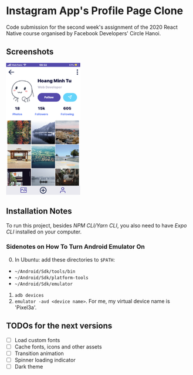 # Instagram App's Profile Page Clone

Code submission for the second week's assignment of the 2020 React Native course organised by Facebook Developers' Circle Hanoi.

## Screenshots

<img src='./assets/screenshot00.png' alt='Static Screenshot' width='40%' height='40%'/>

## Installation Notes 

To run this project, besides *NPM CLI/Yarn CLI*, you also need to have *Expo CLI* installed on your computer. 

### Sidenotes on How To Turn Android Emulator On

0. In Ubuntu: add these directories to `$PATH`: 
  - `~/Android/Sdk/tools/bin`
  - `~/Android/Sdk/platform-tools`
  - `~/Android/Sdk/emulator`
1. `adb devices`
2. `emulator -avd <device name>`. For me, my virtual device name is 'Pixel3a'.

## TODOs for the next versions

- [ ] Load custom fonts
- [ ] Cache fonts, icons and other assets
- [ ] Transition animation
- [ ] Spinner loading indicator
- [ ] Dark theme
